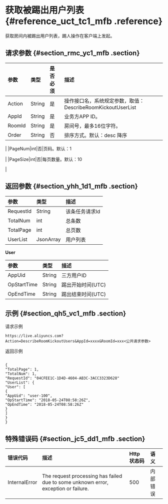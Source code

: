 # 获取被踢出用户列表 {#reference_uct_tc1_mfb .reference}

获取房间内被踢出用户列表，踢人操作在客户端上发起。

## 请求参数 {#section_rmc_yc1_mfb .section}

|参数|类型|是否必须|描述|
|:-|:-|:---|:-|
|Action|String|是|操作接口名，系统规定参数，取值：DescribeRoomKickoutUserList|
|AppId|String|是|业务方APP ID。|
|RoomId|String|是|房间号，最多16位字符。|
|Order|String|否|排序方式。默认：desc 降序

|
|PageNum|int|否|页码。默认：1

|
|PageSize|int|否|每页数量。默认：10

|

## 返回参数 {#section_yhh_1d1_mfb .section}

|参数|类型|描述|
|:-|:-|:-|
|RequestId|String|该条任务请求Id|
|TotalNum|int|总条数|
|TotalPage|int|总页数|
|UserList|JsonArray|用户列表|

**User**

|参数|类型|描述|
|:-|:-|:-|
|AppUid|String|三方用户ID|
|OpStartTime|String|踢出开始时间\(UTC\)|
|OpEndTime|String|踢出结束时间\(UTC\)|

## 示例 {#section_qh5_vc1_mfb .section}

请求示例

```
https://live.aliyuncs.com?Action=DescribeRoomKickoutUsers&AppId=xxxx&RoomId=xxx<公共请求参数>
```

返回示例

```

{
"TotalPage": 1,
"TotalNum": 1,
"RequestId": "04CFEE1C-1D4D-4604-AB3C-3ACC3323D628"
"UserList": {
"User": [
{
"AppUid": "user-100",
"OpStartTime": "2018-05-24T08:58:26Z",
"OpEndTime": "2018-05-24T08:58:26Z"
}
]
}
}
```

## 特殊错误码 {#section_jc5_dd1_mfb .section}

|错误代码|描述|Http 状态码|语义|
|:---|:-|:-------|:-|
|InternalError|The request processing has failed due to some unknown error, exception or failure.|500|内部错误|

